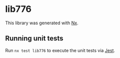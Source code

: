 # lib776

This library was generated with [Nx](https://nx.dev).

## Running unit tests

Run `nx test lib776` to execute the unit tests via [Jest](https://jestjs.io).
